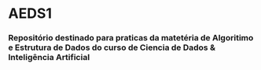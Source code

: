 # AEDS1
### Repositório destinado para praticas da matetéria de Algoritimo e Estrutura de Dados do curso de Ciencia de Dados & Inteligência Artificial
